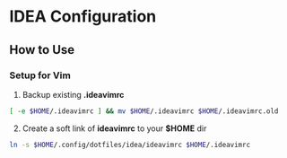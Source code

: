 # IDEA Configuration

## How to Use

### Setup for Vim
1. Backup existing **.ideavimrc**

```bash
[ -e $HOME/.ideavimrc ] && mv $HOME/.ideavimrc $HOME/.ideavimrc.old
```

2. Create a soft link of **ideavimrc** to your **$HOME** dir

```bash
ln -s $HOME/.config/dotfiles/idea/ideavimrc $HOME/.ideavimrc
```

